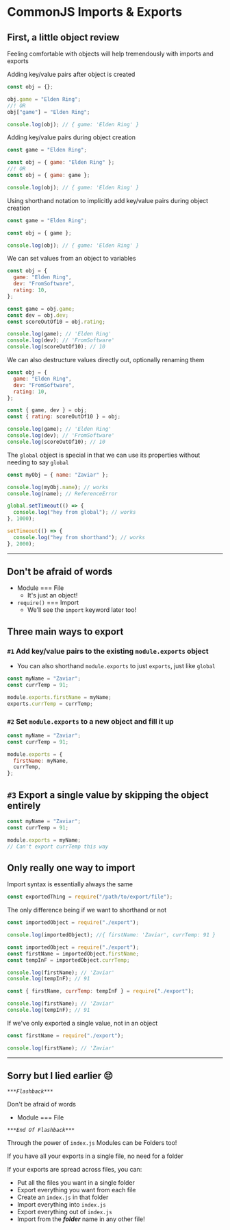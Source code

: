 # CommonJS Imports & Exports

## First, a little object review

Feeling comfortable with objects will help tremendously with imports and exports

Adding key/value pairs after object is created

```js
const obj = {};

obj.game = "Elden Ring";
//! OR
obj["game"] = "Elden Ring";

console.log(obj); // { game: 'Elden Ring' }
```

Adding key/value pairs during object creation

```js
const game = "Elden Ring";

const obj = { game: "Elden Ring" };
//! OR
const obj = { game: game };

console.log(obj); // { game: 'Elden Ring' }
```

Using shorthand notation to implicitly add key/value pairs during object creation

```js
const game = "Elden Ring";

const obj = { game };

console.log(obj); // { game: 'Elden Ring' }
```

We can set values from an object to variables

```js
const obj = {
  game: "Elden Ring",
  dev: "FromSoftware",
  rating: 10,
};

const game = obj.game;
const dev = obj.dev;
const scoreOutOf10 = obj.rating;

console.log(game); // 'Elden Ring'
console.log(dev); // 'FromSoftware'
console.log(scoreOutOf10); // 10
```

We can also destructure values directly out, optionally renaming them

```js
const obj = {
  game: "Elden Ring",
  dev: "FromSoftware",
  rating: 10,
};

const { game, dev } = obj;
const { rating: scoreOutOf10 } = obj;

console.log(game); // 'Elden Ring'
console.log(dev); // 'FromSoftware'
console.log(scoreOutOf10); // 10
```

The `global` object is special in that we can use its properties without needing to say `global`

```js
const myObj = { name: "Zaviar" };

console.log(myObj.name); // works
console.log(name); // ReferenceError

global.setTimeout(() => {
  console.log("hey from global"); // works
}, 1000);

setTimeout(() => {
  console.log("hey from shorthand"); // works
}, 2000);
```

---

## Don't be afraid of words

- Module === File
  - It's just an object!
- `require()` === Import
  - We'll see the `import` keyword later too!

## Three main ways to export

### `#1` Add key/value pairs to the existing `module.exports` object

- You can also shorthand `module.exports` to just `exports`, just like `global`

```js
const myName = "Zaviar";
const currTemp = 91;

module.exports.firstName = myName;
exports.currTemp = currTemp;
```

### `#2` Set `module.exports` to a new object and fill it up

```js
const myName = "Zaviar";
const currTemp = 91;

module.exports = {
  firstName: myName,
  currTemp,
};
```

## `#3` Export a single value by skipping the object entirely

```js
const myName = "Zaviar";
const currTemp = 91;

module.exports = myName;
// Can't export currTemp this way
```

## Only really one way to import

Import syntax is essentially always the same

```js
const exportedThing = require("/path/to/export/file");
```

The only difference being if we want to shorthand or not

```js
const importedObject = require("./export");

console.log(importedObject); //{ firstName: 'Zaviar', currTemp: 91 }
```

```js
const importedObject = require("./export");
const firstName = importedObject.firstName;
const tempInF = importedObject.currTemp;

console.log(firstName); // 'Zaviar'
console.log(tempInF); // 91
```

```js
const { firstName, currTemp: tempInF } = require("./export");

console.log(firstName); // 'Zaviar'
console.log(tempInF); // 91
```

If we've only exported a single value, not in an object

```js
const firstName = require("./export");

console.log(firstName); // 'Zaviar'
```

---

## Sorry but I lied earlier 😔

_`***Flashback***`_

Don't be afraid of words

- Module === File

_`***End Of Flashback***`_

Through the power of `index.js` Modules can be Folders too!

If you have all your exports in a single file, no need for a folder

If your exports are spread across files, you can:

- Put all the files you want in a single folder
- Export everything you want from each file
- Create an `index.js` in that folder
- Import everything into `index.js`
- Export everything out of `index.js`
- Import from the **_folder_** name in any other file!
